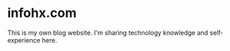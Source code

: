 # infohx.com
This is my own blog website. I'm sharing technology knowledge and self-experience here.
